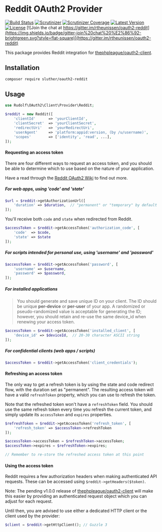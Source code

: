 # Reddit OAuth2 Provider

[![Build Status](https://img.shields.io/travis/rtheunissen/oauth2-reddit.svg?style=flat-square&branch=master)](https://travis-ci.org/rtheunissen/oauth2-reddit)
[![Scrutinizer](https://img.shields.io/scrutinizer/g/rtheunissen/oauth2-reddit.svg?style=flat-square)]()
[![Scrutinizer Coverage](https://img.shields.io/scrutinizer/coverage/g/rtheunissen/oauth2-reddit.svg?style=flat-square)]()
[![Latest Version](https://img.shields.io/packagist/v/rtheunissen/oauth2-reddit.svg?style=flat-square)](https://packagist.org/packages/rtheunissen/oauth2-reddit)
[![License](https://img.shields.io/packagist/l/rtheunissen/oauth2-reddit.svg?style=flat-square)](https://packagist.org/packages/rtheunissen/oauth2-reddit)
[![Join the chat at https://gitter.im/rtheunissen/oauth2-reddit](https://img.shields.io/badge/gitter-join%20chat%20%E2%86%92-brightgreen.svg?style=flat-square)](https://gitter.im/rtheunissen/oauth2-reddit)

This package provides Reddit integration for [thephpleague/oauth2-client](https://github.com/thephpleague/oauth2-client).

## Installation

```sh
composer require sluther/oauth2-reddit
```

## Usage

```php
use Rudolf\OAuth2\Client\Provider\Reddit;

$reddit = new Reddit([
    'clientId'      => 'yourClientId',
    'clientSecret'  => 'yourClientSecret',
    'redirectUri'   => 'yourRedirectUri',
    'userAgent'     => 'platform:appid:version, (by /u/username)',
    'scopes'        => ['identity', 'read', ...],
]);
```

#### Requesting an access token 

There are four different ways to request an access token, and you should
be able to determine which to use based on the nature of your application.

Have a read through the [Reddit OAuth2 Wiki](https://github.com/reddit/reddit/wiki/OAuth2) to find out more.

##### For web apps, using 'code' and 'state'

```php
$url = $reddit->getAuthorizationUrl([
    'duration' => $duration,  // "permanent" or "temporary" by default
]);
```

You'll receive both `code` and `state` when redirected from Reddit.

```php
$accessToken = $reddit->getAccessToken('authorization_code', [
    'code'  => $code,
    'state' => $state
]);
```

##### For scripts intended for personal use, using 'username' and 'password'

```php
$accessToken = $reddit->getAccessToken('password', [
    'username' => $username,
    'password' => $password,
]);
```

##### For installed applications

> You should generate and save unique ID on your client. The ID should be unique **per-device** or **per-user** of your app. A randomized or pseudo-randomized value is acceptable for generating the ID; however, you should retain and re-use the same device_id when renewing your access token.

```php
$accessToken = $reddit->getAccessToken('installed_client', [
    'device_id' => $deviceId,  // 20-30 character ASCII string
]);
```

##### For confidential clients (web apps / scripts)

```php
$accessToken = $reddit->getAccessToken('client_credentials');
```

#### Refreshing an access token

The only way to get a refresh token is by using the state and code redirect flow,
with the duration set as "permanent". The resulting access token will have a valid
`refreshToken` property, which you can use to refresh the token.

Note that the refreshed token won't have a `refreshToken` field. You should use the 
same refresh token every time you refresh the current token, and simply update its
`accessToken` and `expires` properties.

```php
$refreshToken = $reddit->getAccessToken('refresh_token', [
    'refresh_token' => $accessToken->refreshToken
]);

$accessToken->accessToken = $refreshToken->accessToken;
$accessToken->expires = $refreshToken->expires;

// Remember to re-store the refreshed access token at this point
```

#### Using the access token

Reddit requires a few authorization headers when making authenticated API requests.
These can be accessed using `$reddit->getHeaders($token)`.

Note: The pending v1.0.0 release of [thephpleague/oauth2-client](https://github.com/thephpleague/oauth2-client/1.0)
will make this easier by providing an authenticated request object which you can adjust for each request.

Until then, you are advised to use either a dedicated HTTP client or the client used by the provider:

```php
$client = $reddit->getHttpClient(); // Guzzle 3
```
